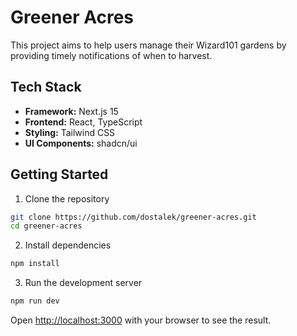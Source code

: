 # Greener Acres

This project aims to help users manage their Wizard101 gardens by providing timely notifications of when to harvest.

## Tech Stack

- **Framework:** Next.js 15
- **Frontend:** React, TypeScript
- **Styling:** Tailwind CSS
- **UI Components:** shadcn/ui

## Getting Started

1. Clone the repository

```bash
git clone https://github.com/dostalek/greener-acres.git
cd greener-acres
```

2. Install dependencies

```bash
npm install
```

3. Run the development server

```bash
npm run dev
```

Open [http://localhost:3000](http://localhost:3000) with your browser to see the result.
